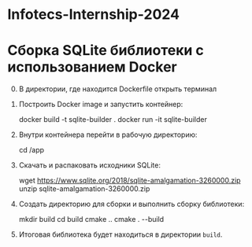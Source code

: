 # Infotecs-Internship-2024
# Сборка SQLite библиотеки с использованием Docker

0. В директории, где находится Dockerfile открыть терминал

1. Построить Docker image и запустить контейнер:

    docker build -t sqlite-builder .
    docker run -it sqlite-builder

2. Внутри контейнера перейти в рабочую директорию:

    cd /app

3. Скачать и распаковать исходники SQLite:

    wget https://www.sqlite.org/2018/sqlite-amalgamation-3260000.zip
    unzip sqlite-amalgamation-3260000.zip

4. Создать директорию для сборки и выполнить сборку библиотеки:

    mkdir build
    cd build
    cmake ..
    cmake . --build

5. Итоговая библиотека будет находиться в директории `build`.
